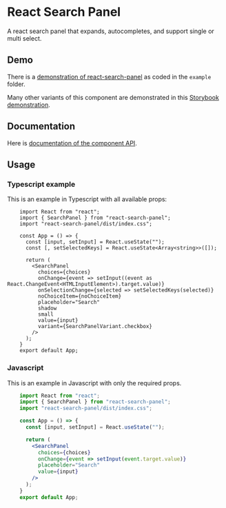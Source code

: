 # React Search Panel

A react search panel that expands, autocompletes, and support single or multi select.

## Demo

There is a [demonstration of react-search-panel](https://jeremydavidson.github.io/react-search-panel/demo) as coded in the `example` folder.

Many other variants of this component are demonstrated in this [Storybook demonstration](https://jeremydavidson.github.io/react-search-panel/storybook).

## Documentation

Here is [documentation of the component API](https://jeremydavidson.github.io/react-search-panel/doc).

## Usage

### Typescript example

This is an example in Typescript with all available props:

```tsx
    import React from "react";
    import { SearchPanel } from "react-search-panel";
    import "react-search-panel/dist/index.css";

    const App = () => {
      const [input, setInput] = React.useState("");
      const [, setSelectedKeys] = React.useState<Array<string>>([]);

      return (
        <SearchPanel
          choices={choices}
          onChange={event => setInput((event as React.ChangeEvent<HTMLInputElement>).target.value)}
          onSelectionChange={selected => setSelectedKeys(selected)}
          noChoiceItem={noChoiceItem}
          placeholder="Search"
          shadow
          small
          value={input}
          variant={SearchPanelVariant.checkbox}
        />
      );
    }
    export default App;
```

### Javascript

This is an example in Javascript with only the required props.

```jsx
    import React from "react";
    import { SearchPanel } from "react-search-panel";
    import "react-search-panel/dist/index.css";

    const App = () => {
      const [input, setInput] = React.useState("");

      return (
        <SearchPanel
          choices={choices}
          onChange={event => setInput(event.target.value)}
          placeholder="Search"
          value={input}
        />
      );
    }
    export default App;
```
